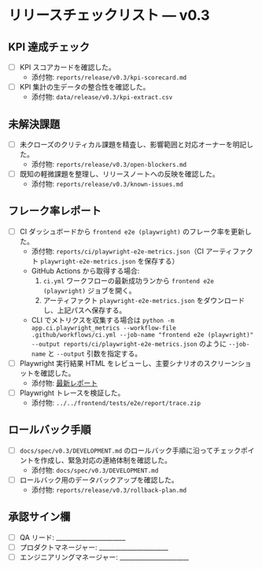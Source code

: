 # リリースチェックリスト — v0.3

## KPI 達成チェック
- [ ] KPI スコアカードを確認した。
  - 添付物: `reports/release/v0.3/kpi-scorecard.md`
- [ ] KPI 集計の生データの整合性を確認した。
  - 添付物: `data/release/v0.3/kpi-extract.csv`

## 未解決課題
- [ ] 未クローズのクリティカル課題を精査し、影響範囲と対応オーナーを明記した。
  - 添付物: `reports/release/v0.3/open-blockers.md`
- [ ] 既知の軽微課題を整理し、リリースノートへの反映を確認した。
  - 添付物: `reports/release/v0.3/known-issues.md`

## フレーク率レポート
- [ ] CI ダッシュボードから `frontend e2e (playwright)` のフレーク率を更新した。
  - 添付物: `reports/ci/playwright-e2e-metrics.json`（CI アーティファクト `playwright-e2e-metrics.json` を保存する）
  - GitHub Actions から取得する場合:
    1. `ci.yml` ワークフローの最新成功ランから `frontend e2e (playwright)` ジョブを開く。
    2. アーティファクト `playwright-e2e-metrics.json` をダウンロードし、上記パスへ保存する。
  - CLI でメトリクスを収集する場合は `python -m app.ci.playwright_metrics --workflow-file .github/workflows/ci.yml --job-name "frontend e2e (playwright)" --output reports/ci/playwright-e2e-metrics.json` のように `--job-name` と `--output` 引数を指定する。
- [ ] Playwright 実行結果 HTML をレビューし、主要シナリオのスクリーンショットを確認した。
  - 添付物: [最新レポート](../../frontend/tests/e2e/report/index.html)
- [ ] Playwright トレースを検証した。
  - 添付物: `../../frontend/tests/e2e/report/trace.zip`

## ロールバック手順
- [ ] `docs/spec/v0.3/DEVELOPMENT.md` のロールバック手順に沿ってチェックポイントを作成し、緊急対応の連絡体制を確認した。
  - 添付物: `docs/spec/v0.3/DEVELOPMENT.md`
- [ ] ロールバック用のデータバックアップを確認した。
  - 添付物: `reports/release/v0.3/rollback-plan.md`

## 承認サイン欄
- [ ] QA リード: ______________________
- [ ] プロダクトマネージャー: ______________________
- [ ] エンジニアリングマネージャー: ______________________
